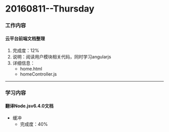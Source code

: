 # 20160811--Thursday

### 工作内容

#### **云平台前端文档整理**

1. 完成度：12%
2. 说明：阅读用户模块相关代码，同时学习angularjs
3. 详细信息：
    - home.html
    - homeController.js


---------------------------------

### 学习内容

#### **翻译Node.jsv6.4.0文档**
- 缓冲
    - 完成度：40%
